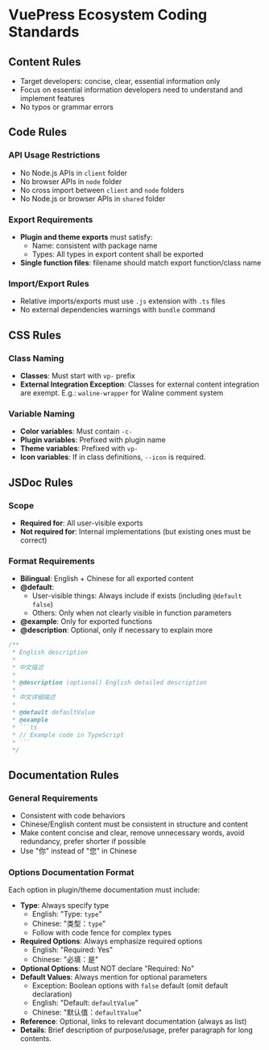 # VuePress Ecosystem Coding Standards

## Content Rules

- Target developers: concise, clear, essential information only
- Focus on essential information developers need to understand and implement features
- No typos or grammar errors

## Code Rules

### API Usage Restrictions

- No Node.js APIs in `client` folder
- No browser APIs in `node` folder
- No cross import between `client` and `node` folders
- No Node.js or browser APIs in `shared` folder

### Export Requirements

- **Plugin and theme exports** must satisfy:
  - Name: consistent with package name
  - Types: All types in export content shall be exported
- **Single function files**: filename should match export function/class name

### Import/Export Rules

- Relative imports/exports must use `.js` extension with `.ts` files
- No external dependencies warnings with `bundle` command

## CSS Rules

### Class Naming

- **Classes**: Must start with `vp-` prefix
- **External Integration Exception**: Classes for external content integration are exempt. E.g.: `waline-wrapper` for Waline comment system

### Variable Naming

- **Color variables**: Must contain `-c-`
- **Plugin variables**: Prefixed with plugin name
- **Theme variables**: Prefixed with `vp-`
- **Icon variables**: If in class definitions, `--icon` is required.

## JSDoc Rules

### Scope

- **Required for**: All user-visible exports
- **Not required for**: Internal implementations (but existing ones must be correct)

### Format Requirements

- **Bilingual**: English + Chinese for all exported content
- **@default**:
  - User-visible things: Always include if exists (including `@default false`)
  - Others: Only when not clearly visible in function parameters
- **@example**: Only for exported functions
- **@description**: Optional, only if necessary to explain more

````typescript
/**
 * English description
 *
 * 中文描述
 *
 * @description (optional) English detailed description
 *
 * 中文详细描述
 *
 * @default defaultValue
 * @example
 * ```ts
 * // Example code in TypeScript
 * ```
 */
````

## Documentation Rules

### General Requirements

- Consistent with code behaviors
- Chinese/English content must be consistent in structure and content
- Make content concise and clear, remove unnecessary words, avoid redundancy, prefer shorter if possible
- Use "你" instead of "您" in Chinese

### Options Documentation Format

Each option in plugin/theme documentation must include:

- **Type**: Always specify type
  - English: "Type: `type`"
  - Chinese: "类型：`type`"
  - Follow with code fence for complex types
- **Required Options**: Always emphasize required options
  - English: "Required: Yes"
  - Chinese: "必填：是"
- **Optional Options**: Must NOT declare "Required: No"
- **Default Values**: Always mention for optional parameters
  - Exception: Boolean options with `false` default (omit default declaration)
  - English: "Default: `defaultValue`"
  - Chinese: "默认值：`defaultValue`"
- **Reference**: Optional, links to relevant documentation (always as list)
- **Details**: Brief description of purpose/usage, prefer paragraph for long contents.

